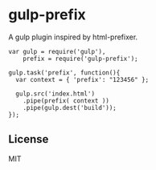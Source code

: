 gulp-prefix
=========

A gulp plugin inspired by html-prefixer.

```
var gulp = require('gulp'),
    prefix = require('gulp-prefix');

gulp.task('prefix', function(){
  var context = { 'prefix': "123456" };

  gulp.src('index.html')
    .pipe(prefix( context ))
    .pipe(gulp.dest('build'));
});
```


License
----

MIT
    